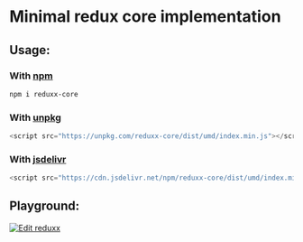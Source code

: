 # Minimal redux core implementation

## Usage:

### With [npm](https://www.npmjs.com/package/reduxx-core?activeTab=readme)

```sh
npm i reduxx-core
```

### With [unpkg](https://unpkg.com/)

```js
<script src="https://unpkg.com/reduxx-core/dist/umd/index.min.js"></script>
```

### With [jsdelivr](https://www.jsdelivr.com/package/npm/reduxx-core)

```js
<script src="https://cdn.jsdelivr.net/npm/reduxx-core/dist/umd/index.min.js"></script>
```

## Playground:

[![Edit reduxx](https://codesandbox.io/static/img/play-codesandbox.svg)](https://codesandbox.io/p/sandbox/reduxx-7v5wrz)
